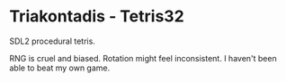 # Triakontadis - Tetris32

SDL2 procedural tetris.

RNG is cruel and biased.
Rotation might feel inconsistent.
I haven't been able to beat my own game.

